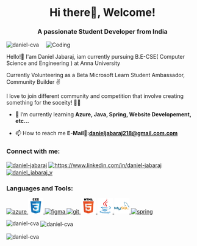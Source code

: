 <h1 align="center">Hi there👋, Welcome!</h1>
<h3 align="center">A passionate Student Developer from India</h3>
<img align="right" alt="Coding" width="400" src="https://cdn.dribbble.com/users/4422816/screenshots/8803765/media/fffb308d1d7a24a8687346c57ae1ff36.gif">
<p align="left"> <img src="https://komarev.com/ghpvc/?username=daniel-cva&label=Profile%20views&color=0e75b6&style=flat" alt="daniel-cva" /> </p>

<p>Hello!👋 I'am Daniel Jabaraj, iam currently pursuing B.E-CSE( Computer Science and Engineering ) at Anna University</p>
<p>Currently Volunteering as a Beta Microsoft Learn Student Ambassador, Community Builder ✌</p>
<p>I love to join different community and competition that involve creating something for the soceity! 🙋‍♂️</p>

- 🌱 I’m currently learning <b>Azure, Java, Spring, Website Developement, etc...</b>

- 📫 How to reach me **E-Mail📧:danieljabaraj218@gmail.com.com**

<h3 align="left">Connect with me:</h3>
<p align="left">
<a href="https://dev.to/daniel-jabaraj" target="blank"><img align="center" src="https://raw.githubusercontent.com/rahuldkjain/github-profile-readme-generator/master/src/images/icons/Social/devto.svg" alt="daniel-jabaraj" height="30" width="40" /></a>
<a href="https://linkedin.com/in/https://www.linkedin.com/in/daniel-jabaraj" target="blank"><img align="center" src="https://raw.githubusercontent.com/rahuldkjain/github-profile-readme-generator/master/src/images/icons/Social/linked-in-alt.svg" alt="https://www.linkedin.com/in/daniel-jabaraj" height="30" width="40" /></a>
<a href="https://instagram.com/daniel_jabaraj_v" target="blank"><img align="center" src="https://raw.githubusercontent.com/rahuldkjain/github-profile-readme-generator/master/src/images/icons/Social/instagram.svg" alt="daniel_jabaraj_v" height="30" width="40" /></a>
</p>

<h3 align="left">Languages and Tools:</h3>
<p align="left"> <a href="https://azure.microsoft.com/en-in/" target="_blank" rel="noreferrer"> <img src="https://www.vectorlogo.zone/logos/microsoft_azure/microsoft_azure-icon.svg" alt="azure" width="40" height="40"/> </a> <a href="https://www.w3schools.com/css/" target="_blank" rel="noreferrer"> <img src="https://raw.githubusercontent.com/devicons/devicon/master/icons/css3/css3-original-wordmark.svg" alt="css3" width="40" height="40"/> </a> <a href="https://www.figma.com/" target="_blank" rel="noreferrer"> <img src="https://www.vectorlogo.zone/logos/figma/figma-icon.svg" alt="figma" width="40" height="40"/> </a> <a href="https://git-scm.com/" target="_blank" rel="noreferrer"> <img src="https://www.vectorlogo.zone/logos/git-scm/git-scm-icon.svg" alt="git" width="40" height="40"/> </a> <a href="https://www.w3.org/html/" target="_blank" rel="noreferrer"> <img src="https://raw.githubusercontent.com/devicons/devicon/master/icons/html5/html5-original-wordmark.svg" alt="html5" width="40" height="40"/> </a> <a href="https://www.java.com" target="_blank" rel="noreferrer"> <img src="https://raw.githubusercontent.com/devicons/devicon/master/icons/java/java-original.svg" alt="java" width="40" height="40"/> </a> <a href="https://www.mysql.com/" target="_blank" rel="noreferrer"> <img src="https://raw.githubusercontent.com/devicons/devicon/master/icons/mysql/mysql-original-wordmark.svg" alt="mysql" width="40" height="40"/> </a> <a href="https://spring.io/" target="_blank" rel="noreferrer"> <img src="https://www.vectorlogo.zone/logos/springio/springio-icon.svg" alt="spring" width="40" height="40"/> </a> </p>

<p><img align="left" src="https://github-readme-stats.vercel.app/api/top-langs?username=daniel-cva&show_icons=true&locale=en&layout=compact" alt="daniel-cva" /></p>

<p>&nbsp;<img align="center" src="https://github-readme-stats.vercel.app/api?username=daniel-cva&show_icons=true&locale=en" alt="daniel-cva" /></p>

<p><img align="center" src="https://github-readme-streak-stats.herokuapp.com/?user=daniel-cva&" alt="daniel-cva" /></p>

